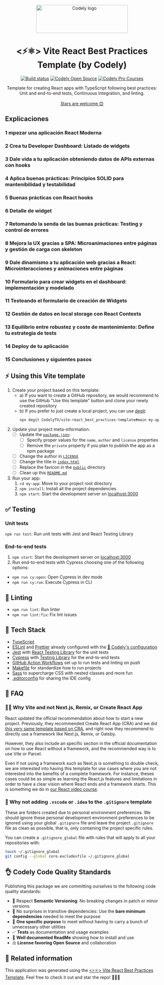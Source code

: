 <p align="center">
  <a href="https://codely.com">
    <img src="https://user-images.githubusercontent.com/10558907/170513882-a09eee57-7765-4ca4-b2dd-3c2e061fdad0.png" width="300px" height="92px" alt="Codely logo"/>
  </a>
</p>

<h1 align="center">
  <⚡⚛️> Vite React Best Practices Template (by Codely)
</h1>

<p align="center">
    <a href="https://github.com/CodelyTV/vite-react_best_practices-template/actions/workflows/tests.yml"><img src="https://github.com/CodelyTV/vite-react_best_practices-template/actions/workflows/tests.yml/badge.svg" alt="Build status"/></a>
    <a href="https://github.com/CodelyTV"><img src="https://img.shields.io/badge/CodelyTV-OS-green.svg?style=flat-square" alt="Codely Open Source"/></a>
    <a href="https://pro.codely.com"><img src="https://img.shields.io/badge/CodelyTV-PRO-black.svg?style=flat-square" alt="Codely Pro Courses"/></a>
</p>

<p align="center">
  Template for creating React apps with TypeScript following best practices: Unit and end-to-end tests, Continuous Integration, and linting.
  <br />
  <br />
  <a href="https://github.com/CodelyTV/vite-react_best_practices-template/stargazers">Stars are welcome 😊</a>
</p>

## Explicaciones
### 1 mpezar una aplicación React Moderna
### 2 Crea tu Developer Dashboard: Listado de widgets
### 3 Dale vida a tu aplicación obteniendo datos de APIs externas con hooks
### 4 Aplica buenas prácticas: Principios SOLID para mantenibilidad y testabilidad
### 5 Buenas prácticas con React hooks
### 6 Detalle de widget
### 7 Retomando la senda de las buenas prácticas: Testing y control de errores
### 8 Mejora la UX gracias a SPA: Microanimaciones entre páginas y gestión de carga con skeleton
### 9 Dale dinamismo a tu aplicación web gracias a React: Microinteracciones y animaciones entre páginas
### 10 Formulario para crear widgets en el dashboard: implementación y modelado
### 11 Testeando el formulario de creación de Widgets
### 12 Gestión de datos en local storage con React Contexts
### 13 Equilibrio entre robustez y coste de mantenimiento: Define tu estrategia de tests
### 14 Deploy de tu aplicación
### 15 Conclusiones y siguientes pasos



## ⚡ Using this Vite template

1. Create your project based on this template:
   - a) If you want to create a GitHub repository, we would recommend to use the GitHub "Use this template" button and clone your newly created repository
   - b) If you prefer to just create a local project, you can use [degit](https://github.com/Rich-Harris/degit):
     ```bash
     npx degit CodelyTV/vite-react_best_practices-template#main my-app
     ```
2. Update your project meta-information:
   - [ ] Update the [`package.json`](https://github.com/CodelyTV/vite-react_best_practices-template/blob/main/package.json):
     - [ ] Specify proper values for the `name`, `author` and `license` properties
     - [ ] Remove the `private` property if you plan to publish the app as a npm package
   - [ ] Change the author in [`LICENSE`](https://github.com/CodelyTV/vite-react_best_practices-template/blob/main/LICENSE)
   - [ ] Change the title in [`index.html`](https://github.com/CodelyTV/vite-react_best_practices-template/blob/main/index.html)
   - [ ] Replace the favicon in the [`public`](https://github.com/CodelyTV/vite-react_best_practices-template/blob/main/public) directory
   - [ ] Clean up this [`README.md`](https://github.com/CodelyTV/vite-react_best_practices-template/blob/main/README.md)
3. Run your app:
   1. `cd my-app`: Move to your project root directory
   2. `npm install`: Install all the project dependencies
   3. `npm start`: Start the development server on [localhost:3000](http://localhost:3000)

## ✅ Testing

### Unit tests

`npm run test`: Run unit tests with Jest and React Testing Library

### End-to-end tests

1. `npm start`: Start the development server on [localhost:3000](http://localhost:3000)
2. Run end-to-end tests with Cypress choosing one of the following options:
  - `npm run cy:open`: Open Cypress in dev mode
  - `npm run cy:run`: Execute Cypress in CLI

## 🔦 Linting

- `npm run lint`: Run linter
- `npm run lint:fix`: Fix lint issues

## 🌈 Tech Stack

- [TypeScript](https://www.typescriptlang.org)
- [ESLint](https://eslint.org) and [Prettier](https://prettier.io) already configured with the [🤏 Codely's configuration](https://github.com/CodelyTV/eslint-config-codely)
- [Jest](https://jestjs.io) with [React Testing Library](https://testing-library.com/docs/react-testing-library/intro) for the unit tests
- [Cypress](https://www.cypress.io) with [Testing Library](https://testing-library.com/docs/cypress-testing-library) for the end-to-end tests
- [GitHub Action Workflows](https://github.com/features/actions) set up to run tests and linting on push
- [Makefile](https://github.com/CodelyTV/vite-react_best_practices-template/blob/main/Makefile) for standardize how to run projects
- [Sass](https://sass-lang.com) to supercharge CSS with nested classes and more fun
- [.editorconfig](https://editorconfig.org) for sharing the IDE config

## 🤔 FAQ

### 🤷‍♂️ Why Vite and not Next.js, Remix, or Create React App

React updated the official recommendation about how to start a new project. Previously, they recommended Create React App (CRA) and we did [this very same template based on CRA](https://github.com/CodelyTV/cra-template-codely), and right now they recommend to directly use a framework like Next.js, Remix, or Gatsby.

However, they also include an specific section in the official documentation on how to use React without a framework, and the recommended way is to use Vite or Parcel.

Even if not using a framework such as Next.js is something to double check, we are interested into having this template for use cases where you are not interested into the benefits of a complete framework. For instance, theses cases could be as simple as learning the React.js features and limitations in order to have a clear vision where React ends and a framework starts. This is something we do in [our React video course](https://pro.codely.com/library/react-de-0-aplicando-buenas-practicas-192069/460310/about/).

### 👻 Why not adding `.vscode` or `.idea` to the `.gitignore` template

These are folders created due to personal environment preferences. We should ignore these personal development environment preferences to be ignored using your global `.gitignore` file and leave the project `.gitignore` file as clean as possible, that is, only containing the project specific rules.

You can create a `.gitignore_global` file with rules that will apply to all your repositories with:

```bash
touch ~/.gitignore_global
git config --global core.excludesfile ~/.gitignore_global
```

## 👌 Codely Code Quality Standards

Publishing this package we are committing ourselves to the following code quality standards:

- 🤝 Respect **Semantic Versioning**: No breaking changes in patch or minor versions
- 🤏 No surprises in transitive dependencies: Use the **bare minimum dependencies** needed to meet the purpose
- 🎯 **One specific purpose** to meet without having to carry a bunch of unnecessary other utilities
- ✅ **Tests** as documentation and usage examples
- 📖 **Well documented ReadMe** showing how to install and use
- ⚖️ **License favoring Open Source** and collaboration

## 🔀 Related information

This application was generated using the [<⚡⚛️> Vite React Best Practices Template](https://github.com/CodelyTV/vite-react_best_practices-template). Feel free to check it out and star the repo! 🌟😊🙌
